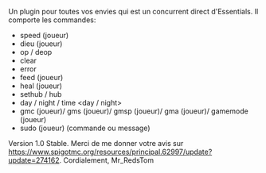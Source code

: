 Un plugin pour toutes vos envies qui est un concurrent direct d'Essentials.
Il comporte les commandes:

 - speed <nombre> (joueur)
 - dieu (joueur)
 - op / deop
 - clear
 - error
 - feed (joueur)
 - heal (joueur)
 - sethub / hub
 - day / night / time <day / night>
 - gmc (joueur)/ gms (joueur)/ gmsp (joueur)/ gma (joueur)/ gamemode <gamemode> (joueur)
 - sudo (joueur) (commande ou message)
  
  Version 1.0 Stable.
Merci de me donner votre avis sur https://www.spigotmc.org/resources/principal.62997/update?update=274162.
Cordialement,
Mr_RedsTom
